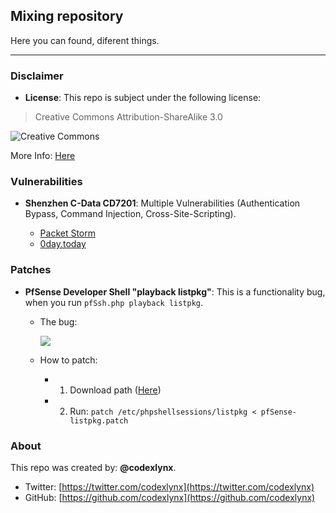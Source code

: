 ## Mixing repository
Here you can found, diferent things.

--------

### Disclaimer

* __License__:
This repo is subject under the following license:

 >Creative Commons Attribution-ShareAlike 3.0

 ![](https://licensebuttons.net/l/by-sa/3.0/88x31.png "Creative Commons")

 More Info: [Here](https://creativecommons.org/licenses/by-sa/3.0/ "Legal Description")

### Vulnerabilities

* __Shenzhen C-Data CD7201__: Multiple Vulnerabilities (Authentication Bypass, Command Injection, Cross-Site-Scripting).

  * [Packet Storm](https://packetstormsecurity.com/files/143312/Shenzhen-C-Data-CD7201-Command-Injection-Cross-Site-Scripting.html)
  * [0day.today](http://0day.today/exploits/28109)

### Patches

* __PfSense Developer Shell "playback listpkg"__:
This is a functionality bug, when you run ```pfSsh.php playback listpkg```.

	* The bug:

		 ![](https://cloud.githubusercontent.com/assets/12601189/15285101/36620e36-1b4d-11e6-94c4-a3d1259cbad8.jpeg)

	* How to patch:
		* 1) Download path ([Here](https://raw.githubusercontent.com/codexlynx/others/master/patches/pfSense-listpkg.patch))
		* 2) Run: ```patch /etc/phpshellsessions/listpkg < pfSense-listpkg.patch```

### About
This repo was created by: __@codexlynx__.

* Twitter: [https://twitter.com/codexlynx](https://twitter.com/codexlynx)
* GitHub: [https://github.com/codexlynx](https://github.com/codexlynx)
